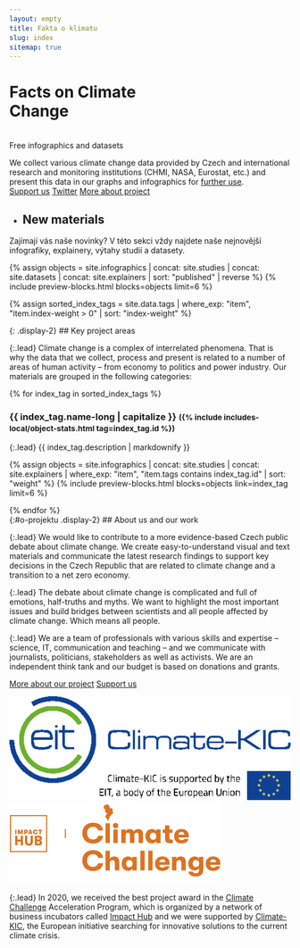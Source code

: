 ```yaml
---
layout: empty
title: Fakta o klimatu
slug: index
sitemap: true
---
```

<div class="section intro">
    <div class="container">
        <h1 class="display-1" id="home">Facts on Climate<br>Change</h1>
        <span class="tagline"><br>Free infographics and datasets</span>
        <p class="mb-5">We collect various climate change data provided by Czech and international research and monitoring institutions (CHMI, NASA, Eurostat, etc.) and present this data in our graphs and infographics for <a href="/how-to-use" title="How to use our materials">further use</a>.<br/>
            <a href="{{ site.fundraising }}" class="btn btn-primary mt-3"><i class="fas fa-fw fa-heart"></i> Support us</a>
            <a href="https://twitter.com/{{ site.twitter }}" target="_blank" class="btn btn-secondary mt-3"><i class="fab fa-fw fa-twitter"></i> Twitter</a>
            <a href="#o-projektu" class="btn btn-secondary mt-3"><i class="fas fa-fw fa-info"></i> More about project</a>
        </p>
   <ul class="nav nav-tabs" role="tablist">
            <li class="nav-item" role="presentation">
                <h2 class="nav-link bg-extralight-green" id="tab-role-2" data-toggle="tab" href="#tab2" role="tab" aria-controls="tab2" aria-selected="false">New materials</h2>
            </li>
        </ul>
    </div>
</div>

<div class="tab-content" id="myTabContent">

  <div class="section tab-pane fade bg-extralight-green pt-4 pb-4" id="tab2" role="tabpanel" aria-labelledby="tab-role-2"><div class="container">
    <p class="lead mb-0">Zajímají vás naše novinky? V této sekci vždy najdete naše nejnovější infografiky, explainery, výtahy studií a datasety.</p>
    {% assign objects = site.infographics | concat: site.studies | concat: site.datasets | concat: site.explainers | sort: "published" | reverse %}
    {% include preview-blocks.html blocks=objects limit=6 %}
  </div></div>

</div>

{% assign sorted_index_tags = site.data.tags | where_exp: "item", "item.index-weight > 0" | sort: "index-weight" %}
<div class="section"><div class="container" markdown="1">
{: .display-2}
## Key project areas 

{:.lead}
Climate change is a complex of interrelated phenomena. That is why the data that we collect, process and present is related to a number of areas of human activity – from economy to politics and power industry. Our materials are grouped in the following categories:

<div class="accordion" id="accordionExample">
{% for index_tag in sorted_index_tags %}
<div class="accordion-item">
    <div class="accordion-header collapsed" id="heading_{{ index_tag.id }}" role="button" data-toggle="collapse" data-target="#collapse_{{ index_tag.id }}" aria-expanded="false" aria-controls="collapse_{{ index_tag.id }}">
        <h3 class="display-3">
        <span class="fa fa-fw fa-chevron-up"></span>
        {{ index_tag.name-long | capitalize }}
        <small class="text-secondary d-none d-md-inline">({% include includes-local/object-stats.html tag=index_tag.id %})</small>
        </h3>
    </div>
    <div class="collapse" id="collapse_{{ index_tag.id }}"  aria-labelledby="heading_{{ index_tag.id }}" data-parent="#accordionExample" markdown="1">
{:.lead}
{{ index_tag.description | markdownify }}

{% assign objects = site.infographics | concat: site.studies | concat: site.explainers | where_exp: "item", "item.tags contains index_tag.id" | sort: "weight" %}
{% include preview-blocks.html blocks=objects link=index_tag limit=6 %}

</div>
</div>
{% endfor %}
</div> <!-- accordion end -->

</div></div>

<div class="section"><div class="container clearfix" markdown="1">
{:#o-projektu .display-2}
## About us and our work

{:.lead}
We would like to contribute to a more evidence-based Czech public debate about climate change.
We create easy-to-understand visual and text materials and communicate the latest research findings to support key decisions in the Czech Republic that are related to climate change and a transition to a net zero economy.

{:.lead}
The debate about climate change is complicated and full of emotions, half-truths and myths. We want to highlight the most important issues and build bridges between scientists and all people affected by climate change. Which means all people.

{:.lead}
We are a team of professionals with various skills and expertise – science, IT, communication and teaching – and we communicate with journalists, politicians, stakeholders as well as activists. We are an independent think tank and our budget is based on donations and grants.

<div class="row">
  <a href="/about" class="btn btn-primary btn-lg col"><i class="fas fa-fw fa-info"></i> More about our project</a>
  <a href="{{ site.fundraising }}" class="btn btn-primary btn-lg col"><i class="fas fa-fw fa-heart"></i> Support us</a>
</div>

<a href="https://www.climate-kic.org/" class="no-ext-link-icon"><img class="index-logos float-right" src="/assets-local/img/logo-climate-kic.png" alt="Climate-KIC logo"/></a>
<a href="https://climatechallenge.impacthub.cz/" class="no-ext-link-icon"><img class="index-logos float-right" src="/assets-local/img/logo-climate-challenge.png" alt="Climate Challenge logo"/></a>

{:.lead}
In 2020, we received the best project award in the [Climate Challenge](https://climatechallenge.impacthub.cz/) Acceleration Program, which is organized by a network of business incubators called [Impact Hub](https://impacthub.cz) and we were supported by [Climate-KIC](https://www.climate-kic.org/), the European initiative searching for innovative solutions to the current climate crisis.

</div></div>
